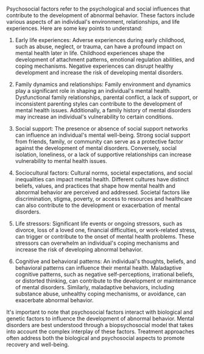 Psychosocial factors refer to the psychological and social influences that
contribute to the development of abnormal behavior. These factors include
various aspects of an individual's environment, relationships, and life
experiences. Here are some key points to understand:

1. Early life experiences: Adverse experiences during early childhood, such as
abuse, neglect, or trauma, can have a profound impact on mental health later
in life. Childhood experiences shape the development of attachment patterns,
emotional regulation abilities, and coping mechanisms. Negative experiences
can disrupt healthy development and increase the risk of developing mental
disorders.

2. Family dynamics and relationships: Family environment and dynamics play a
significant role in shaping an individual's mental health. Dysfunctional family
relationships, parental conflict, a lack of support, or inconsistent parenting
styles can contribute to the development of mental health issues. Additionally,
a family history of mental disorders may increase an individual's vulnerability
to certain conditions.

3. Social support: The presence or absence of social support networks can
influence an individual's mental well-being. Strong social support from
friends, family, or community can serve as a protective factor against the
development of mental disorders. Conversely, social isolation, loneliness,
or a lack of supportive relationships can increase vulnerability to mental
health issues.

4. Sociocultural factors: Cultural norms, societal expectations, and social
inequalities can impact mental health. Different cultures have distinct
beliefs, values, and practices that shape how mental health and abnormal
behavior are perceived and addressed. Societal factors like discrimination,
stigma, poverty, or access to resources and healthcare can also contribute
to the development or exacerbation of mental disorders.

5. Life stressors: Significant life events or ongoing stressors, such as
divorce, loss of a loved one, financial difficulties, or work-related stress,
can trigger or contribute to the onset of mental health problems. These
stressors can overwhelm an individual's coping mechanisms and increase the
risk of developing abnormal behavior.

6. Cognitive and behavioral patterns: An individual's thoughts, beliefs,
and behavioral patterns can influence their mental health. Maladaptive
cognitive patterns, such as negative self-perceptions, irrational beliefs,
or distorted thinking, can contribute to the development or maintenance of
mental disorders. Similarly, maladaptive behaviors, including substance abuse,
unhealthy coping mechanisms, or avoidance, can exacerbate abnormal behavior.

It's important to note that psychosocial factors interact with biological
and genetic factors to influence the development of abnormal behavior. Mental
disorders are best understood through a biopsychosocial model that takes into
account the complex interplay of these factors. Treatment approaches often
address both the biological and psychosocial aspects to promote recovery
and well-being.
